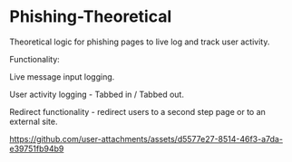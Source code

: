 # Phishing-Theoretical
Theoretical logic for phishing pages to live log and track user activity.

Functionality:

Live message input logging.

User activity logging - Tabbed in / Tabbed out.

Redirect functionality - redirect users to a second step page or to an external site.




https://github.com/user-attachments/assets/d5577e27-8514-46f3-a7da-e39751fb94b9

